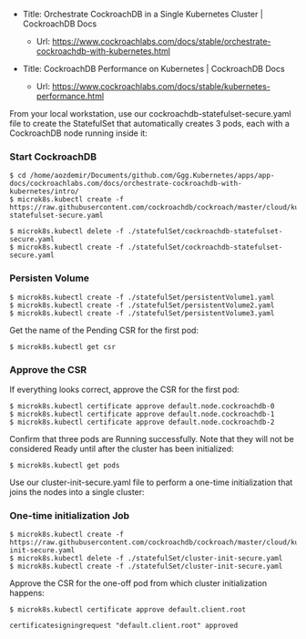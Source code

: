 * Title:	Orchestrate CockroachDB in a Single Kubernetes Cluster | CockroachDB Docs
  * Url:	https://www.cockroachlabs.com/docs/stable/orchestrate-cockroachdb-with-kubernetes.html

* Title:	CockroachDB Performance on Kubernetes | CockroachDB Docs
  * Url:	https://www.cockroachlabs.com/docs/stable/kubernetes-performance.html

From your local workstation, use our cockroachdb-statefulset-secure.yaml 
file to create the StatefulSet that automatically creates 3 pods, 
each with a CockroachDB node running inside it:

### Start CockroachDB

```
$ cd /home/aozdemir/Documents/github.com/Ggg.Kubernetes/apps/app-docs/cockroachlabs.com/docs/orchestrate-cockroachdb-with-kubernetes/intro/
$ microk8s.kubectl create -f https://raw.githubusercontent.com/cockroachdb/cockroach/master/cloud/kubernetes/cockroachdb-statefulset-secure.yaml

$ microk8s.kubectl delete -f ./statefulSet/cockroachdb-statefulset-secure.yaml
$ microk8s.kubectl create -f ./statefulSet/cockroachdb-statefulset-secure.yaml
```

### Persisten Volume
```
$ microk8s.kubectl create -f ./statefulSet/persistentVolume1.yaml
$ microk8s.kubectl create -f ./statefulSet/persistentVolume2.yaml
$ microk8s.kubectl create -f ./statefulSet/persistentVolume3.yaml
```

Get the name of the Pending CSR for the first pod:

``` 
$ microk8s.kubectl get csr
```

### Approve the CSR

If everything looks correct, approve the CSR for the first pod:

``` 
$ microk8s.kubectl certificate approve default.node.cockroachdb-0
$ microk8s.kubectl certificate approve default.node.cockroachdb-1
$ microk8s.kubectl certificate approve default.node.cockroachdb-2
```

Confirm that three pods are Running successfully. Note that they will not be considered Ready until after the cluster has been initialized:

```
$ microk8s.kubectl get pods
```

Use our cluster-init-secure.yaml file to perform a 
one-time initialization that joins the nodes into a single cluster:


### One-time initialization Job
``` 
$ microk8s.kubectl create -f https://raw.githubusercontent.com/cockroachdb/cockroach/master/cloud/kubernetes/cluster-init-secure.yaml
$ microk8s.kubectl delete -f ./statefulSet/cluster-init-secure.yaml
$ microk8s.kubectl create -f ./statefulSet/cluster-init-secure.yaml
```

Approve the CSR for the one-off pod from which cluster initialization happens:

```  
$ microk8s.kubectl certificate approve default.client.root

certificatesigningrequest "default.client.root" approved
``` 
